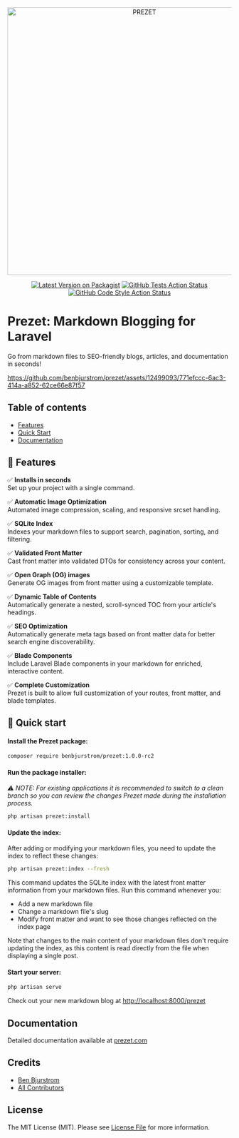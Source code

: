 <div align="center">
    <img src="https://prezet.com/ogimage.png" width="600" alt="PREZET">
</div>

<p align="center">
<a href="https://packagist.org/packages/benbjurstrom/prezet"><img src="https://img.shields.io/packagist/v/benbjurstrom/prezet.svg?style=flat-square" alt="Latest Version on Packagist"></a>
<a href="https://github.com/benbjurstrom/prezet/actions?query=workflow%3Arun-tests+branch%3Amain"><img src="https://img.shields.io/github/actions/workflow/status/benbjurstrom/prezet/run-tests.yml?branch=main&label=tests&style=flat-square" alt="GitHub Tests Action Status"></a>
<a href="https://github.com/benbjurstrom/prezet/actions?query=workflow%3A"Fix+PHP+code+style+issues"+branch%3Amain"><img src="https://img.shields.io/github/actions/workflow/status/benbjurstrom/prezet/fix-php-code-style-issues.yml?branch=main&label=code%20style&style=flat-square" alt="GitHub Code Style Action Status"></a>
</p>

# Prezet: Markdown Blogging for Laravel

Go from markdown files to SEO-friendly blogs, articles, and documentation in seconds!

https://github.com/benbjurstrom/prezet/assets/12499093/771efccc-6ac3-414a-a852-62ce66e87f57

## Table of contents
- [Features](https://github.com/benbjurstrom/prezet#user-content--features)
- [Quick Start](https://github.com/benbjurstrom/prezet#user-content--quick-start)
- [Documentation](https://github.com/benbjurstrom/prezet#user-content--documentation)

## 🌟 Features

✅ **Installs in seconds**<br>Set up your project with a single command.

✅ **Automatic Image Optimization**<br>Automated image compression, scaling, and responsive srcset handling.

✅ **SQLite Index**<br>Indexes your markdown files to support search, pagination, sorting, and filtering.

✅ **Validated Front Matter**<br>Cast front matter into validated DTOs for consistency across your content.

✅ **Open Graph (OG) images**<br>Generate OG images from front matter using a customizable template.

✅ **Dynamic Table of Contents**<br>Automatically generate a nested, scroll-synced TOC from your article's headings.

✅ **SEO Optimization**<br>Automatically generate meta tags based on front matter data for better search engine discoverability.

✅ **Blade Components**<br>Include Laravel Blade components in your markdown for enriched, interactive content.

✅ **Complete Customization**<br>Prezet is built to allow full customization of your routes, front matter, and blade templates.

## 🚀 Quick start

#### Install the Prezet package:

```bash
composer require benbjurstrom/prezet:1.0.0-rc2
```

#### Run the package installer:

_⚠️ NOTE: For existing applications it is recommended to switch to a clean branch so you can review the changes Prezet made during the installation process._

```bash
php artisan prezet:install
```

#### Update the index:

After adding or modifying your markdown files, you need to update the index to reflect these changes:

```bash
php artisan prezet:index --fresh
```

This command updates the SQLite index with the latest front matter information from your markdown files. Run this command whenever you:

- Add a new markdown file 
- Change a markdown file's slug 
- Modify front matter and want to see those changes reflected on the index page

Note that changes to the main content of your markdown files don't require updating the index, as this content is read directly from the file when displaying a single post.

#### Start your server:
```bash
php artisan serve
```

Check out your new markdown blog at [http://localhost:8000/prezet](http://localhost:8000/prezet)

## Documentation
Detailed documentation available at [prezet.com](https://prezet.com)

## Credits

- [Ben Bjurstrom](https://github.com/benbjurstrom)
- [All Contributors](../../contributors)

## License

The MIT License (MIT). Please see [License File](LICENSE.md) for more information.
